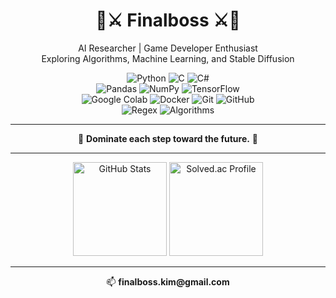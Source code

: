 <p align="center">
  <h1 align="center">👑⚔️ Finalboss ⚔️👑</h1>
  <p align="center">
    AI Researcher | Game Developer Enthusiast <br>
    Exploring Algorithms, Machine Learning, and Stable Diffusion
  </p>
</p>

<p align="center">
  <!-- 기술 배지 -->
  <img src="https://img.shields.io/badge/Python-3776AB?style=flat-square&logo=python&logoColor=white" alt="Python">
  <img src="https://img.shields.io/badge/C-00599C?style=flat-square&logo=c&logoColor=white" alt="C">
  <img src="https://img.shields.io/badge/C%23-239120?style=flat-square&logo=c-sharp&logoColor=white" alt="C#">
  <br>
  <img src="https://img.shields.io/badge/Pandas-150458?style=flat-square&logo=pandas&logoColor=white" alt="Pandas">
  <img src="https://img.shields.io/badge/NumPy-013243?style=flat-square&logo=numpy&logoColor=white" alt="NumPy">
  <img src="https://img.shields.io/badge/TensorFlow-FF6F00?style=flat-square&logo=tensorflow&logoColor=white" alt="TensorFlow">
  <br>
  <img src="https://img.shields.io/badge/Google%20Colab-F9AB00?style=flat-square&logo=googlecolab&logoColor=white" alt="Google Colab">
  <img src="https://img.shields.io/badge/Docker-2496ED?style=flat-square&logo=docker&logoColor=white" alt="Docker">
  <img src="https://img.shields.io/badge/Git-F05032?style=flat-square&logo=git&logoColor=white" alt="Git">
  <img src="https://img.shields.io/badge/GitHub-181717?style=flat-square&logo=github&logoColor=white" alt="GitHub">
  <br>
  <img src="https://img.shields.io/badge/Regex-333333?style=flat-square&logo=regex&logoColor=white" alt="Regex">
  <img src="https://img.shields.io/badge/Algorithms-007ACC?style=flat-square&logo=visualstudio&logoColor=white" alt="Algorithms">
</p>

---

<p align="center">
  🌟 <strong>Dominate each step toward the future.</strong> 🌟
</p>

---

<p align="center">
  <!-- GitHub Stats -->
  <img src="https://github-readme-stats.vercel.app/api?username=finalboss-kim&show_icons=true&theme=dark" alt="GitHub Stats" height="150">
  <!--<img src="https://github-readme-stats.vercel.app/api/top-langs/?username=finalboss-kim&layout=compact&theme=dark" alt="Top Languages" height="150">-->
  <img src="http://mazassumnida.wtf/api/generate_badge?boj=finalboss_kim" alt="Solved.ac Profile" height="150">
</p>

---

<p align="center">
  📫 <strong>finalboss.kim@gmail.com</strong>
</p>
